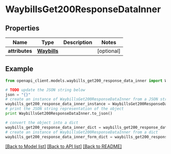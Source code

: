 # WaybillsGet200ResponseDataInner


## Properties
Name | Type | Description | Notes
------------ | ------------- | ------------- | -------------
**attributes** | [**Waybills**](Waybills.md) |  | [optional] 

## Example

```python
from openapi_client.models.waybills_get200_response_data_inner import WaybillsGet200ResponseDataInner

# TODO update the JSON string below
json = "{}"
# create an instance of WaybillsGet200ResponseDataInner from a JSON string
waybills_get200_response_data_inner_instance = WaybillsGet200ResponseDataInner.from_json(json)
# print the JSON string representation of the object
print WaybillsGet200ResponseDataInner.to_json()

# convert the object into a dict
waybills_get200_response_data_inner_dict = waybills_get200_response_data_inner_instance.to_dict()
# create an instance of WaybillsGet200ResponseDataInner from a dict
waybills_get200_response_data_inner_form_dict = waybills_get200_response_data_inner.from_dict(waybills_get200_response_data_inner_dict)
```
[[Back to Model list]](../README.md#documentation-for-models) [[Back to API list]](../README.md#documentation-for-api-endpoints) [[Back to README]](../README.md)



